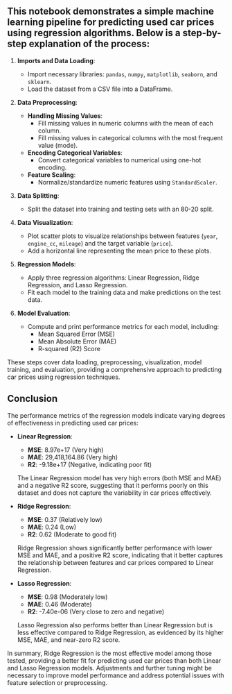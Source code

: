 
## This notebook demonstrates a simple machine learning pipeline for predicting used car prices using regression algorithms. Below is a step-by-step explanation of the process:

1. **Imports and Data Loading**:
   - Import necessary libraries: `pandas`, `numpy`, `matplotlib`, `seaborn`, and `sklearn`.
   - Load the dataset from a CSV file into a DataFrame.

2. **Data Preprocessing**:
   - **Handling Missing Values**:
     - Fill missing values in numeric columns with the mean of each column.
     - Fill missing values in categorical columns with the most frequent value (mode).
   - **Encoding Categorical Variables**:
     - Convert categorical variables to numerical using one-hot encoding.
   - **Feature Scaling**:
     - Normalize/standardize numeric features using `StandardScaler`.

3. **Data Splitting**:
   - Split the dataset into training and testing sets with an 80-20 split.

4. **Data Visualization**:
   - Plot scatter plots to visualize relationships between features (`year`, `engine_cc`, `mileage`) and the target variable (`price`).
   - Add a horizontal line representing the mean price to these plots.

5. **Regression Models**:
   - Apply three regression algorithms: Linear Regression, Ridge Regression, and Lasso Regression.
   - Fit each model to the training data and make predictions on the test data.

6. **Model Evaluation**:
   - Compute and print performance metrics for each model, including:
     - Mean Squared Error (MSE)
     - Mean Absolute Error (MAE)
     - R-squared (R2) Score

These steps cover data loading, preprocessing, visualization, model training, and evaluation, providing a comprehensive approach to predicting car prices using regression techniques.

## Conclusion

The performance metrics of the regression models indicate varying degrees of effectiveness in predicting used car prices:

- **Linear Regression**:
  - **MSE**: 8.97e+17 (Very high)
  - **MAE**: 29,418,164.86 (Very high)
  - **R2**: -9.18e+17 (Negative, indicating poor fit)
  
  The Linear Regression model has very high errors (both MSE and MAE) and a negative R2 score, suggesting that it performs poorly on this dataset and does not capture the variability in car prices effectively.

- **Ridge Regression**:
  - **MSE**: 0.37 (Relatively low)
  - **MAE**: 0.24 (Low)
  - **R2**: 0.62 (Moderate to good fit)
  
  Ridge Regression shows significantly better performance with lower MSE and MAE, and a positive R2 score, indicating that it better captures the relationship between features and car prices compared to Linear Regression.

- **Lasso Regression**:
  - **MSE**: 0.98 (Moderately low)
  - **MAE**: 0.46 (Moderate)
  - **R2**: -7.40e-06 (Very close to zero and negative)
  
  Lasso Regression also performs better than Linear Regression but is less effective compared to Ridge Regression, as evidenced by its higher MSE, MAE, and near-zero R2 score.

In summary, Ridge Regression is the most effective model among those tested, providing a better fit for predicting used car prices than both Linear and Lasso Regression models. Adjustments and further tuning might be necessary to improve model performance and address potential issues with feature selection or preprocessing.


